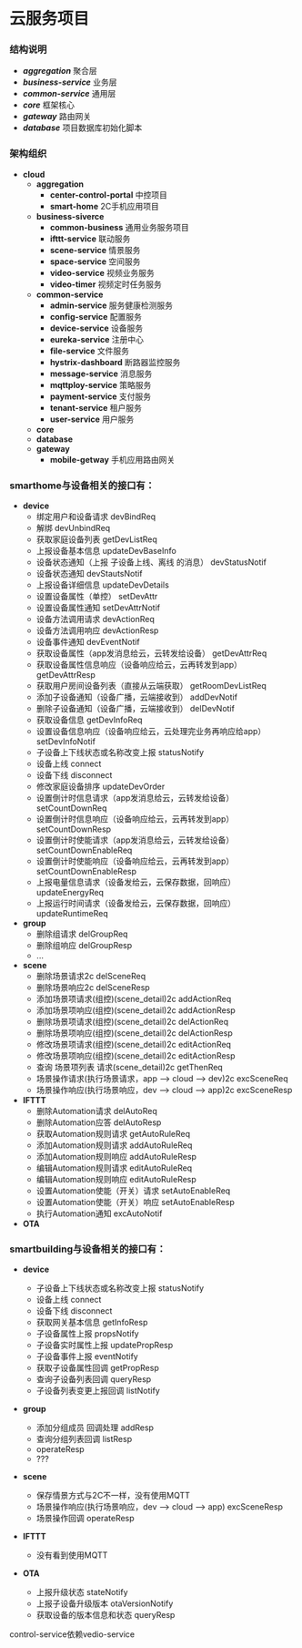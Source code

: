 # 云服务项目

### 结构说明
- ***aggregation*** 聚合层
- ***business-service*** 业务层
- ***common-service*** 通用层
- ***core*** 框架核心
- ***gateway*** 路由网关
- ***database*** 项目数据库初始化脚本

### 架构组织

* **cloud**
    + **aggregation**   
        - **center-control-portal** 中控项目
        - **smart-home**  2C手机应用项目
    + **business-siverce**
        - **common-business**   通用业务服务项目
        - **ifttt-service** 联动服务
        - **scene-service** 情景服务
        - **space-service** 空间服务
        - **video-service** 视频业务服务
        - **video-timer**   视频定时任务服务
    + **common-service**
        - **admin-service** 服务健康检测服务
        - **config-service**  配置服务
        - **device-service**  设备服务
        - **eureka-service**  注册中心
        - **file-service**  文件服务
        - **hystrix-dashboard** 断路器监控服务
        - **message-service** 消息服务
        - **mqttploy-service** 策略服务
        - **payment-service** 支付服务
        - **tenant-service**  租户服务
        - **user-service**  用户服务 
    + **core**
    + **database**
    + **gateway**
        - **mobile-getway**  手机应用路由网关


### smarthome与设备相关的接口有：
* **device**
    + 绑定用户和设备请求 devBindReq
    + 解绑 devUnbindReq
    + 获取家庭设备列表 getDevListReq
    + 上报设备基本信息 updateDevBaseInfo
    + 设备状态通知（上报 子设备上线、离线 的消息） devStatusNotif
    + 设备状态通知 devStautsNotif
    + 上报设备详细信息 updateDevDetails
    + 设置设备属性（单控） setDevAttr
    + 设置设备属性通知 setDevAttrNotif
    + 设备方法调用请求 devActionReq
    + 设备方法调用响应 devActionResp
    + 设备事件通知  devEventNotif
    + 获取设备属性（app发消息给云，云转发给设备） getDevAttrReq
    + 获取设备属性信息响应（设备响应给云，云再转发到app） getDevAttrResp
    + 获取用户房间设备列表（直接从云端获取） getRoomDevListReq
    + 添加子设备通知（设备广播，云端接收到） addDevNotif
    + 删除子设备通知（设备广播，云端接收到） delDevNotif
    + 获取设备信息 getDevInfoReq
    + 设置设备信息响应（设备响应给云，云处理完业务再响应给app） setDevInfoNotif
    + 子设备上下线状态或名称改变上报 statusNotify
    + 设备上线 connect
    + 设备下线 disconnect
    + 修改家庭设备排序 updateDevOrder
    + 设置倒计时信息请求（app发消息给云，云转发给设备） setCountDownReq
    + 设置倒计时信息响应（设备响应给云，云再转发到app） setCountDownResp
    + 设置倒计时使能请求（app发消息给云，云转发给设备） setCountDownEnableReq
    + 设置倒计时使能响应（设备响应给云，云再转发到app） setCountDownEnableResp
    + 上报电量信息请求（设备发给云，云保存数据，回响应） updateEnergyReq
    + 上报运行时间请求（设备发给云，云保存数据，回响应） updateRuntimeReq
* **group**
    + 删除组请求 delGroupReq
    + 删除组响应 delGroupResp
    + ...
* **scene**
    + 删除场景请求2c delSceneReq
    + 删除场景响应2c delSceneResp
    + 添加场景项请求(组控)(scene_detail)2c addActionReq
    + 添加场景项响应(组控)(scene_detail)2c addActionResp
    + 删除场景项请求(组控)(scene_detail)2c delActionReq
    + 删除场景项响应(组控)(scene_detail)2c delActionResp
    + 修改场景项请求(组控)(scene_detail)2c editActionReq
    + 修改场景项响应(组控)(scene_detail)2c editActionResp
    + 查询 场景项列表 请求(scene_detail)2c getThenReq
    + 场景操作请求(执行场景请求，app --> cloud --> dev)2c excSceneReq
    + 场景操作响应(执行场景响应，dev --> cloud --> app)2c excSceneResp
* **IFTTT**
    + 删除Automation请求 delAutoReq
    + 删除Automation应答 delAutoResp
    + 获取Automation规则请求 getAutoRuleReq
    + 添加Automation规则请求 addAutoRuleReq
    + 添加Automation规则响应 addAutoRuleResp
    + 编辑Automation规则请求 editAutoRuleReq
    + 编辑Automation规则响应 editAutoRuleResp
    + 设置Automation使能（开关）请求 setAutoEnableReq
    + 设置Automation使能（开关）响应 setAutoEnableResp
    + 执行Automation通知 excAutoNotif
* **OTA**

### smartbuilding与设备相关的接口有：
* **device**
    + 子设备上下线状态或名称改变上报 statusNotify
    + 设备上线 connect
    + 设备下线 disconnect
    + 获取网关基本信息 getInfoResp
    + 子设备属性上报 propsNotify
    + 子设备实时属性上报 updatePropResp
    + 子设备事件上报 eventNotify
    + 获取子设备属性回调 getPropResp
    + 查询子设备列表回调 queryResp
    + 子设备列表变更上报回调 listNotify

* **group**
    + 添加分组成员 回调处理 addResp
    + 查询分组列表回调 listResp
    + operateResp
    + ???

* **scene**
    + 保存情景方式与2C不一样，没有使用MQTT
    + 场景操作响应(执行场景响应，dev --> cloud --> app) excSceneResp
    + 场景操作回调 operateResp
* **IFTTT**
    + 没有看到使用MQTT
* **OTA**
    + 上报升级状态 stateNotify
    + 上报子设备升级版本 otaVersionNotify
    + 获取设备的版本信息和状态 queryResp


control-service依赖vedio-service